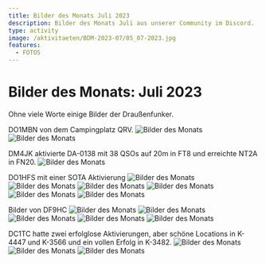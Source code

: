 ```yaml
---
title: Bilder des Monats Juli 2023
description: Bilder des Monats Juli aus unserer Community im Discord.
type: activity
image: /aktivitaeten/BDM-2023-07/05_07-2023.jpg
features:
  - FOTOS
---
```


# Bilder des Monats: Juli 2023

Ohne viele Worte einige Bilder der Draußenfunker.

DO1MBN von dem Campingplatz QRV.
![Bilder des Monats](/aktivitaeten/BDM-2023-07/01_07-2023.jpg)
![Bilder des Monats](/aktivitaeten/BDM-2023-07/02_07-2023.jpg)

DM4JK aktivierte DA-0138 mit 38 QSOs auf 20m in FT8 und erreichte NT2A in FN20.
![Bilder des Monats](/aktivitaeten/BDM-2023-07/03_07-2023.png)

DO1HFS mit einer SOTA Aktivierung
![Bilder des Monats](/aktivitaeten/BDM-2023-07/04_07-2023.jpg)
![Bilder des Monats](/aktivitaeten/BDM-2023-07/05_07-2023.jpg)
![Bilder des Monats](/aktivitaeten/BDM-2023-07/06_07-2023.jpg)
![Bilder des Monats](/aktivitaeten/BDM-2023-07/07_07-2023.jpg)
![Bilder des Monats](/aktivitaeten/BDM-2023-07/08_07-2023.jpg)
![Bilder des Monats](/aktivitaeten/BDM-2023-07/09_07-2023.jpg)

Bilder von DF9HC
![Bilder des Monats](/aktivitaeten/BDM-2023-07/10_07-2023.jpg)
![Bilder des Monats](/aktivitaeten/BDM-2023-07/11_07-2023.jpg)
![Bilder des Monats](/aktivitaeten/BDM-2023-07/12_07-2023.jpg)
![Bilder des Monats](/aktivitaeten/BDM-2023-07/13_07-2023.jpg)
![Bilder des Monats](/aktivitaeten/BDM-2023-07/14_07-2023.jpg)

DC1TC hatte zwei erfolglose Aktivierungen, aber schöne Locations in K-4447 und K-3566 und ein vollen Erfolg in K-3482.
![Bilder des Monats](/aktivitaeten/BDM-2023-07/15_07-2023.jpg)
![Bilder des Monats](/aktivitaeten/BDM-2023-07/16_07-2023.jpg)
![Bilder des Monats](/aktivitaeten/BDM-2023-07/17_07-2023.jpg)

